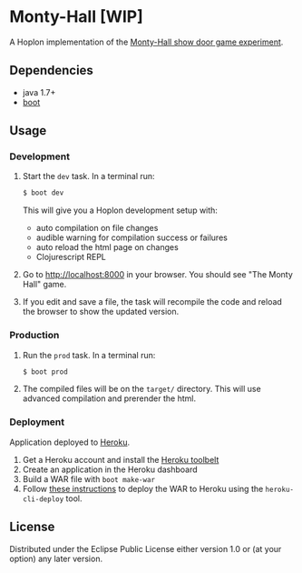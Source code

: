 # Monty-Hall [WIP]

A Hoplon implementation of the [Monty-Hall show door game experiment][6].

## Dependencies

- java 1.7+
- [boot][1]

## Usage
### Development
1. Start the `dev` task. In a terminal run:
    ```bash
    $ boot dev
    ```
    This will give you a  Hoplon development setup with:
    - auto compilation on file changes
    - audible warning for compilation success or failures
    - auto reload the html page on changes
    - Clojurescript REPL

2. Go to [http://localhost:8000][2] in your browser. You should see "The Monty Hall" game.

3. If you edit and save a file, the task will recompile the code and reload the
   browser to show the updated version.

### Production
1. Run the `prod` task. In a terminal run:
    ```bash
    $ boot prod
    ```
2. The compiled files will be on the `target/` directory. This will use
   advanced compilation and prerender the html.

### Deployment

Application deployed to [Heroku][3].

1. Get a Heroku account and install the [Heroku toolbelt][4]
1. Create an application in the Heroku dashboard
1. Build a WAR file with `boot make-war`
1. Follow [these instructions][5] to deploy the WAR to Heroku using the `heroku-cli-deploy` tool.

## License

Distributed under the Eclipse Public License either version 1.0 or (at your option) any later version.

[1]: http://boot-clj.com
[2]: http://localhost:8000
[3]: https://www.heroku.com/
[4]: https://toolbelt.heroku.com/
[5]: https://github.com/heroku/heroku-cli-deploy
[6]: https://monty-hall2016.herokuapp.com/
